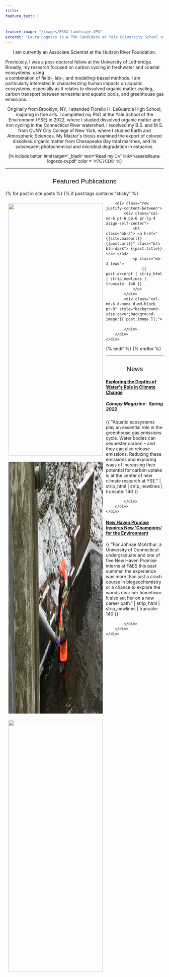```yaml
---
title: 
feature_text: |
 
  
feature_image: "/images/ESSX-landscape.JPG"
excerpt: "Laura Logozzo is a PhD Candidate at Yale University School of the Environment"
---
```


<p align = "center">
I am currently an Associate Scientist at the Hudson River Foundation. 

Previously, I was a post-doctoral fellow at the University of Lethbridge. Broadly, 
my research focused on carbon cycling in freshwater and coastal ecosystems, using  
a combination of field-, lab-, and modelling-based methods. I am particularly 
interested in characterizing human impacts on aquatic ecosystems, especially as it relates to
dissolved organic matter cycling, carbon transport between terrestrial and aquatic pools, 
and greenhouse gas emissions.

</p>
<p align = "center">
  Originally from Brooklyn, NY, I attended Fiorello H. LaGuardia High School, majoring in fine arts.
  I completed my PhD at the Yale School of the Environment (YSE) in 2022, 
  where I studied dissolved organic matter and iron cycling in the Connecticut River watershed.
  I received my B.S. and M.S. from CUNY City College of New York, where I studied Earth 
  and Atmospheric Sciences. My Master's thesis examined the export of colored dissolved 
  organic matter from Chesapeake Bay tidal marshes, and its subsequent photochemical and 
  microbial degradation in estuaries.
</p>

<p align="center" style ="font-family:'Helvetica',sans-serif;"> {% include button.html target="_blank" text="Read my CV" link="/assets/laura-logozzo-cv.pdf" color = "#7C7CD8" %} </p>

---
<h2 align="center" style="font-family:'Helvetica',sans-serif; font-weight:normal"> Featured Publications </h2>


    
<!-- Sticky - add sticky tag to the post you want to highlight here - tags: [sticky] -->
{% for post in site.posts %} 
{% if post.tags contains "sticky" %}
<div class="jumbotron">
    <div class="pl-4 pr-0 h-100 tofront">
    <img src="{{ post.image }}" caption="" position="left" align="left" width="300" height="800" style="padding:10px">

        <div class="row justify-content-between">
            <div class="col-md-6 pt-6 pb-6 pr-lg-4 align-self-center">
                <h4 class="mb-3"> <a href="{{site.baseurl}}{{post.url}}" class="btn btn-dark"> {{post.title}} </a> </h4>
                <p class="mb-3 lead">
                    {{ post.excerpt | strip_html | strip_newlines | truncate: 140 }}
                </p>
            </div>
            <div class="col-md-6 d-none d-md-block pr-0" style="background-size:cover;background-image:{{ post.image }};">	

            </div>
        </div>
    </div>
</div> 
{% endif %}
{% endfor %}

---



<h2 align="center" style="font-family:'Helvetica',sans-serif; font-weight:normal"> News </h2>

<div class="jumbotron">
    <div class="pl-4 pr-0 h-100 tofront">
    <img src="/images/Laura-BUNN-Winter.JPG" caption="" position="left" align="left" width="300" height="800" style="padding:10px">
        <div class="row justify-content-between">
            <div class="col-md-6 pt-6 pb-6 pr-lg-4 align-self-center">
                <h4 class="mb-3"> <a href="https://environment.yale.edu/canopy/2022/feature/exploring-depths-waters-role-climate-change" class="btn btn-dark" target = "_blank_"> Exploring the Depths of Water's Role in Climate Change </a> </h4>
                <h5> <i> Canopy Magazine </i> &middot; Spring 2022 </h5>
                <p class="mb-3 lead">
                    {{ "Aquatic ecosystems play an essential role in the greenhouse gas emissions cycle. Water bodies can sequester carbon – and they can also release emissions. Reducing these emissions and exploring ways of increasing their potential for carbon uptake is at the center of new climate research at YSE."
 | strip_html | strip_newlines | truncate: 140 }}
                </p>
            </div>
            <div class="col-md-6 d-none d-md-block pr-0" style="background-size:cover;background-image:{{ post.image }};">	

            </div>
        </div>
    </div>
</div> 


<div class="jumbotron">
    <div class="pl-4 pr-0 h-100 tofront">
    <img src="https://environment.yale.edu/sites/default/files/styles/large/public/content/images/4136/new-haven-promise-2.jpg?itok=Xdd3SHxl" caption="" position="left" align="left" width="300" height="800" style="padding:10px">
        <div class="row justify-content-between">
            <div class="col-md-6 pt-6 pb-6 pr-lg-4 align-self-center">
                <h4 class="mb-3"> <a href="https://environment.yale.edu/news/article/new-haven-promise-introduces-students-to-environmental-studies/" class="btn btn-dark" target = "_blank_"> New Haven Promise Inspires New 'Champions' for the Environment </a> </h4>
                <p class="mb-3 lead">
                    {{ "For Johnae McArthur, a University of Connecticut undergraduate and one of five New Haven Promise interns at F&ES this past summer, the experience was more than just a crash course in biogeochemistry or a chance to explore the woods near her hometown. It also set her on a new career path."
 | strip_html | strip_newlines | truncate: 140 }}
                </p>
            </div>
            <div class="col-md-6 d-none d-md-block pr-0" style="background-size:cover;background-image:{{ post.image }};">	

            </div>
        </div>
    </div>
</div>